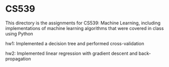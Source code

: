 # CS539
This directory is the assignments for CS539: Machine Learning, including implementations of machine learning algorithms that were covered in class using Python

hw1: Implemented a decision tree and performed cross-validation

hw2: Implemented linear regression with gradient descent and back-propagation
